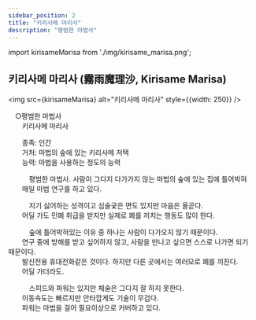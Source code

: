 ```yaml
---
sidebar_position: 2
title: "키리사메 마리사"
description: "평범한 마법사"
---
```


import kirisameMarisa from './img/kirisame_marisa.png';

## 키리사메 마리사 (霧雨魔理沙, Kirisame Marisa)

<img src={kirisameMarisa} alt="키리사메 마리사" style={{width: 250}} />

　○평범한 마법사  
　　키리사메 마리사  

　　종족: 인간  
　　거처: 마법의 숲에 있는 키리사메 저택  
　　능력: 마법을 사용하는 정도의 능력  

　　　평범한 마법사. 사람이 그다지 다가가지 않는 마법의 숲에 있는 집에 틀어박혀  
　　매일 마법 연구를 하고 있다.  

　　　지기 싫어하는 성격이고 심술궂은 면도 있지만 마음은 올곧다.  
　　어딜 가도 민폐 취급을 받지만 실제로 폐를 끼치는 행동도 많이 한다.  

　　　숲에 틀어박혀있는 이유 중 하나는 사람이 다가오지 않기 때문이다.  
　　연구 중에 방해를 받고 싶어하지 않고, 사람을 만나고 싶으면 스스로 나가면 되기 때문이다.  
　　발신전용 휴대전화같은 것이다. 하지만 다른 곳에서는 여러모로 폐를 끼친다.  
　　어딜 가더라도.  

　　　스피드와 파워는 있지만 체술은 그다지 잘 하지 못한다.  
　　이동속도는 빠르지만 안타깝게도 기술이 무겁다.  
　　파워는 마법을 걸어 필요이상으로 커버하고 있다.
